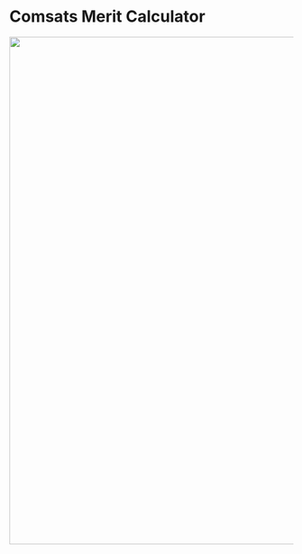 # Comsats Merit Calculator
<img align="center" width="900" src="https://user-images.githubusercontent.com/87219816/144060444-01359f79-7fb6-420f-b085-5d35c4f07351.jpg">

##
